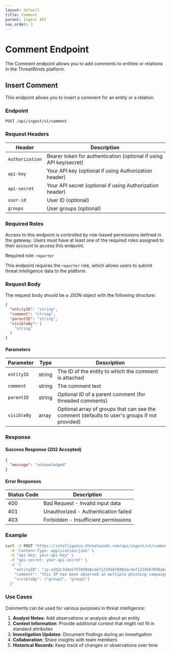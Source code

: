 ```yaml
---
layout: default
title: Comment
parent: Ingest API
nav_order: 3
---
```


# Comment Endpoint

The Comment endpoint allows you to add comments to entities or relations in the ThreatWinds platform.

## Insert Comment

This endpoint allows you to insert a comment for an entity or a relation.

### Endpoint

```
POST /api/ingest/v1/comment
```

### Request Headers

| Header | Description |
|--------|-------------|
| `Authorization` | Bearer token for authentication (optional if using API key/secret) |
| `api-key` | Your API key (optional if using Authorization header) |
| `api-secret` | Your API secret (optional if using Authorization header) |
| `user-id` | User ID (optional) |
| `groups` | User groups (optional) |

### Required Roles

Access to this endpoint is controlled by role-based permissions defined in the gateway. Users must have at least one of the required roles assigned to their account to access this endpoint.

Required role: `reporter`

This endpoint requires the `reporter` role, which allows users to submit threat intelligence data to the platform.

### Request Body

The request body should be a JSON object with the following structure:

```json
{
  "entityID": "string",
  "comment": "string",
  "parentID": "string",
  "visibleBy": [
    "string"
  ]
}
```

#### Parameters

| Parameter | Type | Description |
|-----------|------|-------------|
| `entityID` | string | The ID of the entity to which the comment is attached |
| `comment` | string | The comment text |
| `parentID` | string | Optional ID of a parent comment (for threaded comments) |
| `visibleBy` | array | Optional array of groups that can see the comment (defaults to user's groups if not provided) |

### Response

#### Success Response (202 Accepted)

```json
{
  "message": "acknowledged"
}
```

#### Error Responses

| Status Code | Description |
|-------------|-------------|
| 400 | Bad Request - Invalid input data |
| 401 | Unauthorized - Authentication failed |
| 403 | Forbidden - Insufficient permissions |

### Example

```bash
curl -X POST "https://intelligence.threatwinds.com/api/ingest/v1/comment" \
  -H "Content-Type: application/json" \
  -H "api-key: your-api-key" \
  -H "api-secret: your-api-secret" \
  -d '{
    "entityID": "ip-a1b2c3d4e5f67890abcdef1234567890abcdef1234567890abcdef1234567890",
    "comment": "This IP has been observed in multiple phishing campaigns.",
    "visibleBy": ["group1", "group2"]
  }'
```

### Use Cases

Comments can be used for various purposes in threat intelligence:

1. **Analyst Notes**: Add observations or analysis about an entity
2. **Context Information**: Provide additional context that might not fit in standard attributes
3. **Investigation Updates**: Document findings during an investigation
4. **Collaboration**: Share insights with team members
5. **Historical Records**: Keep track of changes or observations over time
